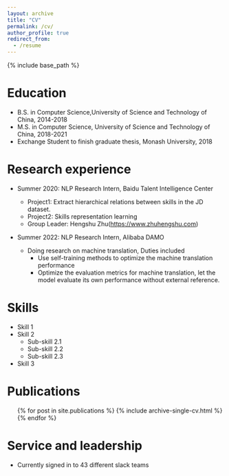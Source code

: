 ```yaml
---
layout: archive
title: "CV"
permalink: /cv/
author_profile: true
redirect_from:
  - /resume
---
```


{% include base_path %}

Education
======
* B.S. in Computer Science,University of Science and Technology of China, 2014-2018
* M.S. in Computer Science, University of Science and Technology of China, 2018-2021
* Exchange Student to finish graduate thesis, Monash University, 2018

Research experience
======
* Summer 2020: NLP Research Intern, Baidu Talent Intelligence Center   
  * Project1: Extract hierarchical relations between skills in the JD dataset.
  * Project2: Skills representation learning
  * Group Leader: Hengshu Zhu(https://www.zhuhengshu.com)

* Summer 2022: NLP Research Intern, Alibaba DAMO
  * Doing research on machine translation, Duties included
    * Use self-training methods to optimize the machine translation performance
    * Optimize the evaluation metrics for machine translation, let the model evaluate its own performance without external reference.      

  
  
Skills
======
* Skill 1
* Skill 2
  * Sub-skill 2.1
  * Sub-skill 2.2
  * Sub-skill 2.3
* Skill 3

Publications
======
  <ul>{% for post in site.publications %}
    {% include archive-single-cv.html %}
  {% endfor %}</ul>
  
 
  
Service and leadership
======
* Currently signed in to 43 different slack teams
